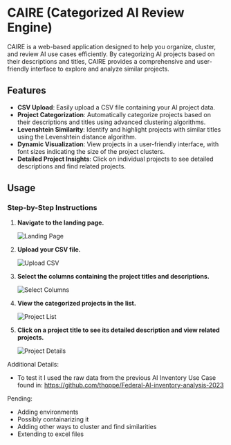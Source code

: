 # CAIRE (Categorized AI Review Engine)

CAIRE is a web-based application designed to help you organize, cluster, and review AI use cases efficiently. By categorizing AI projects based on their descriptions and titles, CAIRE provides a comprehensive and user-friendly interface to explore and analyze similar projects.

## Features

- **CSV Upload**: Easily upload a CSV file containing your AI project data.
- **Project Categorization**: Automatically categorize projects based on their descriptions and titles using advanced clustering algorithms.
- **Levenshtein Similarity**: Identify and highlight projects with similar titles using the Levenshtein distance algorithm.
- **Dynamic Visualization**: View projects in a user-friendly interface, with font sizes indicating the size of the project clusters.
- **Detailed Project Insights**: Click on individual projects to see detailed descriptions and find related projects.

## Usage

### Step-by-Step Instructions

1. **Navigate to the landing page.**

   ![Landing Page](./static/Screenshot1.png)

2. **Upload your CSV file.**

   ![Upload CSV](./static/Screenshot2.png)

3. **Select the columns containing the project titles and descriptions.**

   ![Select Columns](./static/Screenshot3.png)

4. **View the categorized projects in the list.**

   ![Project List](./static/Screenshot4.png)

5. **Click on a project title to see its detailed description and view related projects.**

   ![Project Details](./static/Screenshot5.png)


Additional Details:
- To test it I used the raw data from the previous AI Inventory Use Case found in: https://github.com/thoppe/Federal-AI-inventory-analysis-2023

Pending:
- Adding environments
- Possibly containarizing it
- Adding other ways to cluster and find similarities
- Extending to excel files
